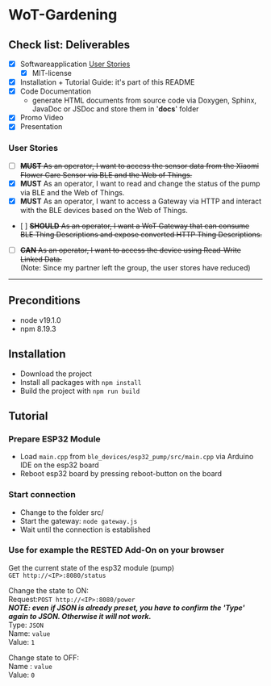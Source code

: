 # WoT-Gardening

## Check list: Deliverables
- [x] Softwareapplication [User Stories](###user-stories)
    - [x] MIT-license
- [x] Installation + Tutorial Guide: it's part of this README
- [x] Code Documentation
    * generate HTML documents from source code via Doxygen, Sphinx, JavaDoc or JSDoc and store them in '**docs**' folder
- [x] Promo Video
- [x] Presentation

### User Stories
- [ ] ~~**MUST** As an operator, I want to access the sensor data from the Xiaomi Flower Care Sensor via BLE and the Web of Things.~~
- [x] **MUST** As an operator, I want to read and change the status of the pump via BLE and the Web of Things.
- [x] **MUST** As an operator, I want to access a Gateway via HTTP and interact with the BLE devices based on the Web of Things.
- [ ] ~~**SHOULD** As an operator, I want a WoT Gateway that can consume BLE Thing Descriptions and expose converted HTTP Thing Descriptions.~~
- [ ] ~~**CAN** As an operator, I want to access the device using Read-Write Linked Data.~~ <br>
    (Note: Since my partner left the group, the user stores have reduced)
***

## Preconditions
- node v19.1.0
- npm 8.19.3

## Installation
- Download the project
- Install all packages with `npm install`
- Build the project with `npm run build`

## Tutorial
### Prepare ESP32 Module
- Load `main.cpp` from `ble_devices/esp32_pump/src/main.cpp` via Arduino IDE on the esp32 board
- Reboot esp32 board by pressing reboot-button on the board

### Start connection
- Change to the folder src/
- Start the gateway: `node gateway.js`
- Wait until the connection is established

### Use for example the RESTED Add-On on your browser
Get the current state of the esp32 module (pump)<br>
`GET http://<IP>:8080/status`<br>

Change the state to ON:<br>
Request:`POST http://<IP>:8080/power`<br>
***NOTE: even if JSON is already preset, you have to confirm the 'Type' again to JSON. Otherwise it will not work.***<br>
Type: `JSON`<br>
Name: `value`<br>
Value: `1`<br>

Change state to OFF:<br>
Name : `value`<br>
Value: `0`<br>

